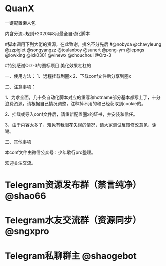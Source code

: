 # QuanX
一键配置懒人包

内含分流+规则+2020年8月最全自动化脚本

#脚本调用下列大佬的资源，在此致谢，排名不分先后
#@nobyda 
@chavyleung 
@zzpiglet 
@songyangzz 
@toulanboy 
@sunert
@peng-ym 
@iepngs 
@lowking 
@lxk0301 
@vinewx 
@chouchoui 
@Orz-3

#特别感谢Orz-3的图标项目 美化效果杠杠的


一、使用方法：
1、远程挂载到圈x
2、下载conf文件后分享到圈x

二、注意事项：

1、为求全面，几十条自动化脚本对应的重写和hotname部分基本都写上了，十分浪费资源，请根据自己情况调整，注释掉不用的和已经获取到cookie的。

2、挂载或导入conf文件后，请重新配置圈x的证书，并安装和信任。

3、由于内容太多了，难免有我眼花失误的情况，请大家测试反馈修改意见，谢谢。

三、其他事项

本conf文件由微信公众号：少年歌行pro整理。

欢迎关注交流。

# Telegram资源发布群（禁言纯净）@shao66 
# Telegram水友交流群（资源同步）@sngxpro
# Telegram私聊群主 @shaogebot
